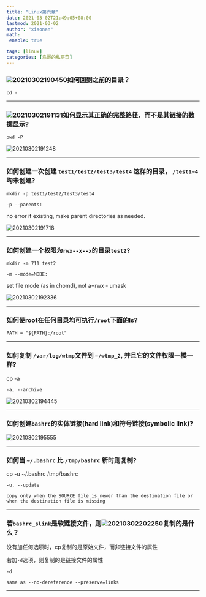 ```yaml
---
title: "Linux第六章"
date: 2021-03-02T21:49:05+08:00
lastmod: 2021-03-02
author: "xiaonan"
math:
 enable: true

tags: [linux]
categories: [鸟哥的私房菜]
---
```


### ![20210302190450](https://img.fengqigang.cn//img/20210302190450.png)如何回到之前的目录？

`cd -`

---

### ![20210302191131](https://img.fengqigang.cn//img/20210302191131.png)如何显示其正确的完整路径，而不是其链接的数据显示?

`pwd -P`

![20210302191248](https://img.fengqigang.cn//img/20210302191248.png)

---

### 如何创建一次创建 `test1/test2/test3/test4` 这样的目录， `/test1~4`均未创建?

`mkdir -p test1/test2/test3/test4`

`-p --parents:`

no error if existing, make parent directories as needed.

![20210302191718](https://img.fengqigang.cn//img/20210302191718.png)


--- 

### 如何创建一个权限为`rwx--x--x`的目录`test2`?

`mkdir -m 711 test2`

`-m --mode=MODE:`

set file mode (as in chomd), not a=rwx - umask

![20210302192336](https://img.fengqigang.cn//img/20210302192336.png)

---

### 如何使root在任何目录均可执行`/root`下面的ls?

`PATH = "${PATH}:/root"`

---

### 如何复制 `/var/log/wtmp`文件到 `~/wtmp_2`, 并且它的文件权限一模一样?

cp -a

`-a, --archive`


![20210302194445](https://img.fengqigang.cn//img/20210302194445.png)

---

### 如何创建`bashrc`的实体链接(hard link)和符号链接(symbolic link)?

![20210302195555](https://img.fengqigang.cn//img/20210302195555.png)


---

### 如何当 `~/.bashrc` 比 `/tmp/bashrc` 新时则复制?

cp -u ~/.bashrc /tmp/bashrc

`-u, --update`
	
	copy only when the SOURCE file is newer than the destination file or when the destination file is missing

---

### 若`bashrc_slink`是软链接文件，则![20210302202250](https://img.fengqigang.cn//img/20210302202250.png)复制的是什么？

没有加任何选项时，cp复制的是原始文件，而非链接文件的属性

若加`-d`选项，则复制的是链接文件的属性


`-d`
	
	same as --no-dereference --preserve=links

---



